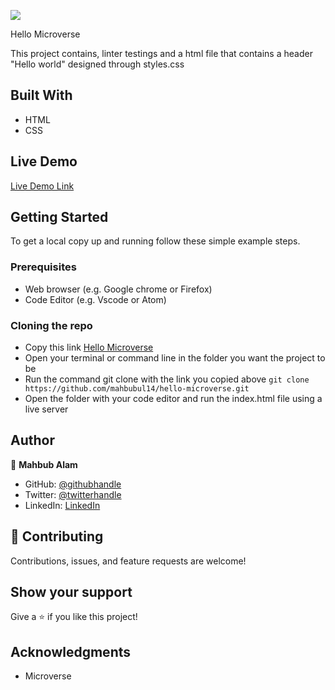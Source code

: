 
![](https://img.shields.io/badge/Microverse-blueviolet)

Hello Microverse

This project contains, linter testings and a html file that contains a header "Hello world" designed through styles.css

## Built With

- HTML
- CSS

## Live Demo

[Live Demo Link](https://mahbubul14.github.io/hello-microverse/)


## Getting Started

To get a local copy up and running follow these simple example steps.

### Prerequisites

- Web browser (e.g. Google chrome or Firefox)
- Code Editor (e.g. Vscode or Atom)

### Cloning the repo

- Copy this link [Hello Microverse](https://github.com/mahbubul14/hello-microverse.git)
- Open your terminal or command line in the folder you want the project to be
- Run the command git clone with the link you copied above `git clone https://github.com/mahbubul14/hello-microverse.git`
- Open the folder with your code editor and run the index.html file using a live server



## Author

👤 **Mahbub Alam**

- GitHub: [@githubhandle](https://github.com/mahbubul14/)
- Twitter: [@twitterhandle](https://twitter.com/mahbubul_14)
- LinkedIn: [LinkedIn](https://www.linkedin.com/in/mahbubul14/)

## 🤝 Contributing

Contributions, issues, and feature requests are welcome!

## Show your support

Give a ⭐️ if you like this project!

## Acknowledgments

- Microverse
